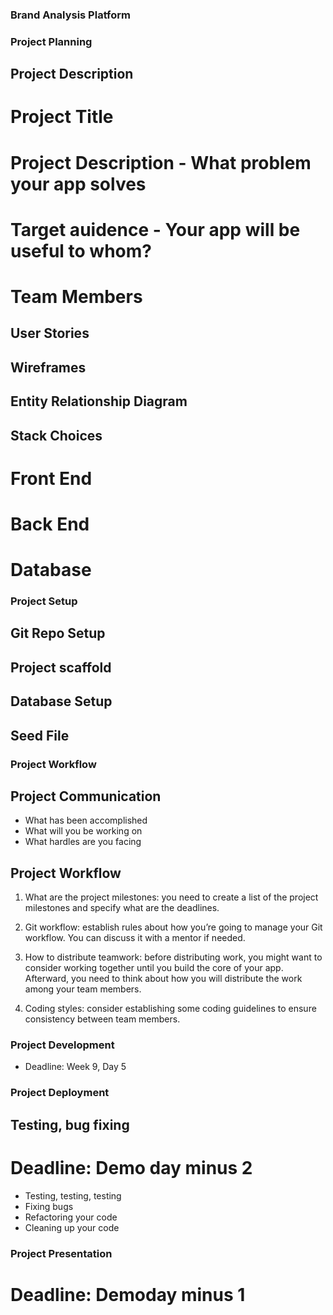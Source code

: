 ### Brand Analysis Platform


### Project Planning

## Project Description

# Project Title
# Project Description - What problem your app solves
# Target auidence - Your app will be useful to whom?
# Team Members


## User Stories

## Wireframes

## Entity Relationship Diagram

## Stack Choices

# Front End
# Back End
# Database


### Project Setup

## Git Repo Setup
## Project scaffold
## Database Setup
## Seed File


### Project Workflow

## Project Communication

- What has been accomplished
- What will you be working on
- What hardles are you facing

## Project Workflow

1. What are the project milestones: you need to create a list of the project milestones and specify what are the deadlines.

2. Git workflow: establish rules about how you’re going to manage your Git workflow. You can discuss it with a mentor if needed.

3. How to distribute teamwork: before distributing work, you might want to consider working together until you build the core of your app. Afterward, you need to think about how you will distribute the work among your team members.

4. Coding styles: consider establishing some coding guidelines to ensure consistency between team members.


### Project Development

- Deadline: Week 9, Day 5

### Project Deployment

## Testing, bug fixing

# Deadline: Demo day minus 2

- Testing, testing, testing
- Fixing bugs
- Refactoring your code
- Cleaning up your code


### Project Presentation

# Deadline: Demoday minus 1
